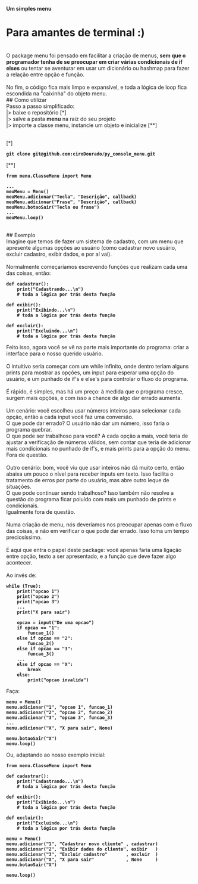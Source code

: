 __Um simples menu__
# Para amantes de terminal :)
<br>
O package menu foi pensado em facilitar a criação de menus, <strong>sem que o programador tenha de se preocupar em criar várias condicionais de if elses</strong> ou tentar se aventurar em usar um dicionário ou hashmap para fazer a relação entre opção e função.
<br>
<br>
No fim, o código fica mais limpo e expansível, e toda a lógica de loop fica escondida na "caixinha" do objeto menu.
<br>
## Como utilizar
<br>
Passo a passo simplificado: 
<br>
|> baixe o repositório [*]
<br>
|> salve a pasta <strong>menu</strong> na raiz do seu projeto
<br>
|> importe a classe menu, instancie um objeto e inicialize [**]
<br>
<br>

[*]
<strong>

```
git clone git@github.com:ciroDourado/py_console_menu.git
```

</strong>
[**]
<strong>

```
from menu.ClasseMenu import Menu

...
meuMenu = Menu()
meuMenu.adicionar("Tecla", "Descrição", callback)
meuMenu.adicionar("Frase", "Descrição", callback)
meuMenu.botaoSair("Tecla ou frase")
...
meuMenu.loop() 
```

</strong>
<br>
## Exemplo
<br>
Imagine que temos de fazer um sistema de cadastro, com um menu que apresente algumas opções ao usuário (como cadastrar novo usuário, excluir cadastro, exibir dados, e por aí vai).
<br>
<br>
Normalmente começaríamos escrevendo funções que realizam cada uma das coisas, então:
<strong>

```
def cadastrar():
	print("Cadastrando...\n")
	# toda a lógica por trás desta função

def exibir():
	print("Exibindo...\n")
	# toda a lógica por trás desta função

def excluir():
	print("Excluindo...\n")
	# toda a lógica por trás desta função
```

</strong>
Feito isso, agora você se vê na parte mais importante do programa: criar a interface para o nosso querido usuário.
<br>
<br>
O intuitivo seria começar com um while infinito, onde dentro teriam alguns prints para mostrar as opções, um input para esperar uma opção do usuário, e um punhado de if's e else's para controlar o fluxo do programa.
<br>
<br>
É rápido, é simples, mas há um preço: à medida que o programa cresce, surgem mais opções, e com isso a chance de algo dar errado aumenta.
<br>
<br>
Um cenário: você escolheu usar números inteiros para selecionar cada opção, então a cada input você faz uma conversão.
<br>
O que pode dar errado? O usuário não dar um número, isso faria o programa quebrar.
<br>
O que pode ser trabalhoso para você?
A cada opção a mais, você teria de ajustar a verificação de números válidos, sem contar que teria de adicionar mais condicionais no punhado de if's, e mais prints para a opção do menu.
<br>
Fora de questão.
<br>
<br>
Outro cenário: bom, você viu que usar inteiros não dá muito certo, então abaixa um pouco o nível para receber inputs em texto. Isso facilita o tratamento de erros por parte do usuário, mas abre outro leque de situações.
<br>
O que pode continuar sendo trabalhoso? Isso também não resolve a questão do programa ficar poluído com mais um punhado de prints e condicionais.
<br>
Igualmente fora de questão.
<br>
<br>
Numa criação de menu, nós deveríamos nos preocupar apenas com o fluxo das coisas, e não em verificar o que pode dar errado. Isso toma um tempo preciosíssimo.
<br>
<br>
É aqui que entra o papel deste package: você apenas faria uma ligação entre opção, texto a ser apresentado, e a função que deve fazer algo acontecer.
<br>
<br>
Ao invés de:
<strong>

```
while (True):
	print("opcao 1")
	print("opcao 2")
	print("opcao 3")
	...
	print("X para sair")
	
	opcao = input("De uma opcao")
	if opcao == "1":
		funcao_1()
	else if opcao == "2":
		funcao_2()
	else if opcao == "3":
		funcao_3()
	...
	else if opcao == "X":
		break
	else:
		print("opcao invalida")
```

</strong>
Faça:
<strong>

```
menu = Menu()
menu.adicionar("1", "opcao 1", funcao_1)
menu.adicionar("2", "opcao 2", funcao_2)
menu.adicionar("3", "opcao 3", funcao_3)
...
menu.adicionar("X", "X para sair", None)

menu.botaoSair("X")
menu.loop()
```

</strong>
Ou, adaptando ao nosso exemplo inicial:
<strong>

```
from menu.ClasseMenu import Menu

def cadastrar():
	print("Cadastrando...\n")
	# toda a lógica por trás desta função

def exibir():
	print("Exibindo...\n")
	# toda a lógica por trás desta função

def excluir():
	print("Excluindo...\n")
	# toda a lógica por trás desta função

menu = Menu()
menu.adicionar("1", "Cadastrar novo cliente" , cadastrar)
menu.adicionar("2", "Exibir dados do cliente", exibir   )
menu.adicionar("3", "Excluir cadastro"       , excluir  )
menu.adicionar("X", "X para sair"            , None     )
menu.botaoSair("X")

menu.loop()
```

</strong>